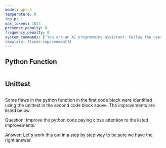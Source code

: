 ```yaml
---
model: gpt-4
temperature: 0
top_p: 1
max_tokens: 1024
presence_penalty: 0
frequency_penalty: 0
system_commands: ['You are an AI programming assistant. Follow the user's requirements carefully & to the letter. First think step-by-step -- describe your plan for what to build in pseudocode, written out in great detail then output the code in a single code block. Minimize any other prose.']
template: [[code-improvement]]
---
```


## Python Function

```python
```

## Unittest

```python
```

Some flaws in the python function in the first code block were identified using the unittest in the second code block above. The improvements are listed below.

Question: Improve the python code paying close attention to the listed improvements.

Answer: Let's work this out in a step by step way to be sure we have the right answer.